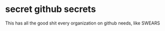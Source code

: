 # secret github secrets

This has all the good shit every organization on github needs, like SWEARS
